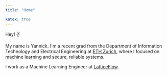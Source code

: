 ```yaml
---
title: "Home"

katex: true
---
```



Hey! ✌️

My name is Yannick. I'm a recent grad from the Department of Information
Technology and Electrical Engineering at [ETH Zurich](https://ethz.ch/),
where I focused on machine learning and secure, reliable systems.

I work as a Machine Learning Engineer at [LatticeFlow](https://latticeflow.ai).
